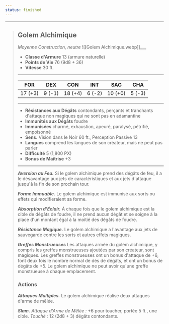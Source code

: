 ```yaml
---
status: finished
---
```

___
>## Golem Alchimique
>*Moyenne Construction, neutre*
>![[Golem Alchimique.webp]]___
>- **Classe d'Armure** 13 (armure naturelle)
>- **Points de Vie** 76 (9d8 + 36)
>- **Vitesse** 30 ft.
>___
>|FOR|DEX|CON|INT|SAG|CHA|
>|:---:|:---:|:---:|:---:|:---:|:---:|
>|17 (+3)|9 (-1)|18 (+4)|6 (-2)|10 (+0)|5 (-3)|
>
>___
>- **Résistances aux Dégâts** contondants, perçants et tranchants d'attaque non magiques qui ne sont pas en adamantine
>- **Immunités aux Dégâts** foudre
>- **Immunisées** charmé, exhaustion, apeuré, paralysé, pétrifié, empoisonné
>- **Sens.** Vision dans le Noir 60 ft., Perception Passive 13
>- **Langues** comprend les langues de son créateur, mais ne peut pas parler
>- **Difficulté** 5 (1,800 PX)
>- **Bonus de Maîtrise** +3
>___
>***Aversion au Feu.*** Si le golem alchimique prend des dégâts de feu, il a le désavantage aux jets de caractéristiques et aux jets d'attaque jusqu'à la fin de son prochain tour.
>
>***Forme Immuable.*** Le golem alchimique est immunisé aux sorts ou effets qui modifieraient sa forme.
>
>***Absorption d'Éclair.*** À chaque fois que le golem alchimique est la cible de dégâts de foudre, il ne prend aucun dégât et se soigne à la place d'un montant égal à la moitié des dégâts de foudre.
>
>***Résistance Magique.*** Le golem alchimique a l'avantage aux jets de sauvegarde contre les sorts et autres effets magiques.  
>
>***Greffes Monstrueuses*** Les attaques armée du golem alchimique, y compris les greffes monstrueuses ajoutées par son créateur, sont magiques. Les greffes monstrueuses ont un bonus d'attaque de +6, font deux fois le nombre normal de dés de dégâts, et ont un bonus de dégâts de +5. Le golem alchimique ne peut avoir qu'une greffe monstrueuse à chaque emplacement.  
>
>### Actions
>***Attaques Multiples.*** Le golem alchimique réalise deux attaques d'arme de mêlée. 
>
>***Slam.*** *Attaque d'Arme de Mêlée :* +6 pour toucher, portée 5 ft., une cible. *Touché :* 12 (2d8 + 3) dégâts contondants.